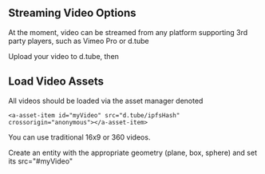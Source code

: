 ## Streaming Video Options

At the moment, video can be streamed from any platform supporting 3rd party players, such as Vimeo Pro or d.tube

Upload your video to d.tube, then

## Load Video Assets
All videos should be loaded via the asset manager denoted <a-assets>

```<a-asset-item id="myVideo" src="d.tube/ipfsHash" crossorigin="anonymous"></a-asset-item>```

You can use traditional 16x9 or 360 videos.

Create an entity with the appropriate geometry (plane, box, sphere) and set its src="#myVideo"


